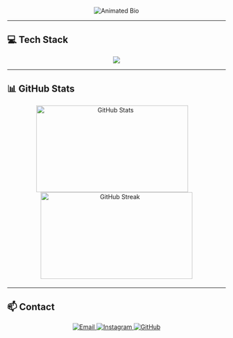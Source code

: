 <p align="center">
  <img src="https://readme-typing-svg.herokuapp.com?font=Fira+Code&pause=1000&color=adff89&center=true&vCenter=true&width=435&lines=Software+Developer;Future+DevOps+Engineer;Aspiring+Software+%26+DevOps+Engineer;Code.+Deploy.+Learn.+Repeat.;Innovating+One+Project+at+a+Time" alt="Animated Bio" />
</p>

---

## 💻 Tech Stack

<p align="center">
  <img src="https://skillicons.dev/icons?i=python,js,react,html,css,tailwind,flask,nodejs,postgres,mysql,sqlite,firebase,docker,git,github,vscode,figma,blender,postman" />
</p>

---

## 📊 GitHub Stats
<p align="center" style="margin: 0 0 20 0;">
  <img src="https://github-readme-stats.vercel.app/api?username=drndcndev&show_icons=true&theme=radical" alt="GitHub Stats" width="350" height="200" style="display:inline-block; margin-right:20px; vertical-align:middle;" />
  <img src="https://github-readme-streak-stats.herokuapp.com/?user=drndcndev&theme=radical" alt="GitHub Streak" width="350" height="200" style="display:inline-block; vertical-align:middle;" />
</p>

---

## 📫 Contact

<p align="center">
  <a href="mailto:narodecin@gmail.com">
    <img src="https://img.shields.io/badge/Email-D14836?style=for-the-badge&logo=gmail&logoColor=white" alt="Email" />
  </a>
  <a href="https://instagram.com/drndcn">
    <img src="https://img.shields.io/badge/Instagram-E4405F?style=for-the-badge&logo=instagram&logoColor=white" alt="Instagram" />
  </a>
  <a href="https://github.com/drndcndev">
    <img src="https://img.shields.io/badge/GitHub-181717?style=for-the-badge&logo=github&logoColor=white" alt="GitHub" />
  </a>
</p>






